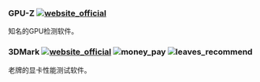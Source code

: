 ### GPU-Z [![website_official](https://gitbook07.oss-cn-hangzhou.aliyuncs.com/website_official.svg)](http://www.techpowerup.com/gpuz/)

知名的GPU检测软件。

### 3DMark [![website_official](https://gitbook07.oss-cn-hangzhou.aliyuncs.com/website_official.svg)](https://www.3dmark.com/) ![money_pay](https://gitbook07.oss-cn-hangzhou.aliyuncs.com/money_pay.svg) ![leaves_recommend](https://gitbook07.oss-cn-hangzhou.aliyuncs.com/leaves_rec.svg)

老牌的显卡性能测试软件。





